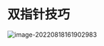 # 双指针技巧

![image-20220818161902983](https://tva1.sinaimg.cn/large/e6c9d24ely1h5azr8r51xj216o0ja41b.jpg)